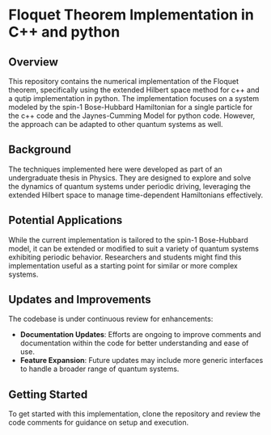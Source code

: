 # Floquet Theorem Implementation in C++ and python

## Overview
This repository contains the numerical implementation of the Floquet theorem, specifically using the extended Hilbert space method for c++ and a qutip implementation in python. The implementation focuses on a system modeled by the spin-1 Bose-Hubbard Hamiltonian for a single particle for the c++ code and the Jaynes-Cumming Model for python code. However, the approach can be adapted to other quantum systems as well.

## Background
The techniques implemented here were developed as part of an undergraduate thesis in Physics. They are designed to explore and solve the dynamics of quantum systems under periodic driving, leveraging the extended Hilbert space to manage time-dependent Hamiltonians effectively.

## Potential Applications
While the current implementation is tailored to the spin-1 Bose-Hubbard model, it can be extended or modified to suit a variety of quantum systems exhibiting periodic behavior. Researchers and students might find this implementation useful as a starting point for similar or more complex systems.

## Updates and Improvements
The codebase is under continuous review for enhancements:
- **Documentation Updates**: Efforts are ongoing to improve comments and documentation within the code for better understanding and ease of use.
- **Feature Expansion**: Future updates may include more generic interfaces to handle a broader range of quantum systems.

## Getting Started
To get started with this implementation, clone the repository and review the code comments for guidance on setup and execution.
